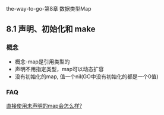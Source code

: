 
the-way-to-go-第8章 数据类型Map

## 8.1 声明、初始化和 make

### 概念

- 概念-map是引用类型的
- 声明不用指定类型，map可以动态扩容
- 没有初始化的map, 值一个nil(GO中没有初始化的都是一个0值)


### FAQ

[直接使用未声明的map会怎么样?](./exercises/对未初始化的map直接使用.go)
